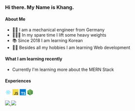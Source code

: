 ### Hi there. My Name is Khang.

<!--
**MinhKhangTran/MinhKhangTran** is a ✨ _special_ ✨ repository because its `README.md` (this file) appears on your GitHub profile.

Here are some ideas to get you started:

-->
#### About Me

- 👨‍💼 I am a mechanical engineer from Germany
- 🏋🏻‍♂️ In my spare time I lift some heavy weights
- 📚 Since 2018 I am learning Korean
- 👨‍💻 Besides all my hobbies I am learning Web development

#### What I am learning recently

- Currently I'm learning more about the MERN Stack

#### Experiences

<code><img height="20" src="https://raw.githubusercontent.com/github/explore/80688e429a7d4ef2fca1e82350fe8e3517d3494d/topics/react/react.png"></code>
<code><img height="20" src="https://raw.githubusercontent.com/github/explore/80688e429a7d4ef2fca1e82350fe8e3517d3494d/topics/javascript/javascript.png"></code>
<code><img height="20" src="https://raw.githubusercontent.com/github/explore/80688e429a7d4ef2fca1e82350fe8e3517d3494d/topics/typescript/typescript.png"></code>
<code><img height="20" src="https://raw.githubusercontent.com/github/explore/80688e429a7d4ef2fca1e82350fe8e3517d3494d/topics/nodejs/nodejs.png"></code>




<a href="https://github.com/MinhKhangTran">
  <img height="165em" src="https://github-readme-stats.vercel.app/api?username=MinhKhangTran&show_icons=true&theme=cobalt" />
  <img height="165em" src="https://github-readme-stats.vercel.app/api/top-langs/?username=MinhKhangTran&layout=compact&theme=cobalt" />
</a>

